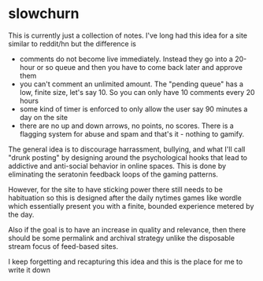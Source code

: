 # slowchurn

This is currently just a collection of notes. I've long had this idea for a site similar to reddit/hn but the difference is

 * comments do not become live immediately. Instead they go into a 20-hour or so queue and then you have to come back later and approve them
 * you can't comment an unlimited amount. The "pending queue" has a low, finite size, let's say 10. So you can only have 10 comments every 20 hours
 * some kind of timer is enforced to only allow the user say 90 minutes a day on the site
 * there are no up and down arrows, no points, no scores. There is a flagging system for abuse and spam and that's it - nothing to gamify.

The general idea is to discourage harrassment, bullying, and what I'll call "drunk posting" by designing around the psychological hooks that lead to addictive and anti-social behavior in online spaces.  This is done by eliminating the seratonin feedback loops of the gaming patterns.

However, for the site to have sticking power there still needs to be habituation so this is designed after the daily nytimes games like wordle which essentially present you with a finite, bounded experience metered by the day.

Also if the goal is to have an increase in quality and relevance, then there should be some permalink and archival strategy unlike the disposable stream focus of feed-based sites.  

I keep forgetting and recapturing this idea and this is the place for me to write it down
